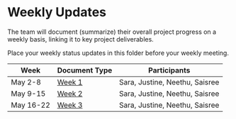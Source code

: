 # Weekly Updates

The team will document (summarize) their overall project progress on a weekly basis, linking it to key project deliverables. 

Place your weekly status updates in this folder before your weekly meeting.


| Week | Document Type   | Participants|
|------|--------------|---------------|
| May 2-8| [Week 1](Week1.md) | Sara, Justine, Neethu, Saisree|
| May 9-15| [Week 2](Week2.md) | Sara, Justine, Neethu, Saisree|
| May 16-22| [Week 3](Week3.md) | Sara, Justine, Neethu, Saisree|
